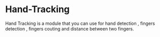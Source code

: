 # Hand-Tracking
Hand Tracking is a module that you can use for hand detection , fingers detection , fingers couting and distance between two fingers. 

